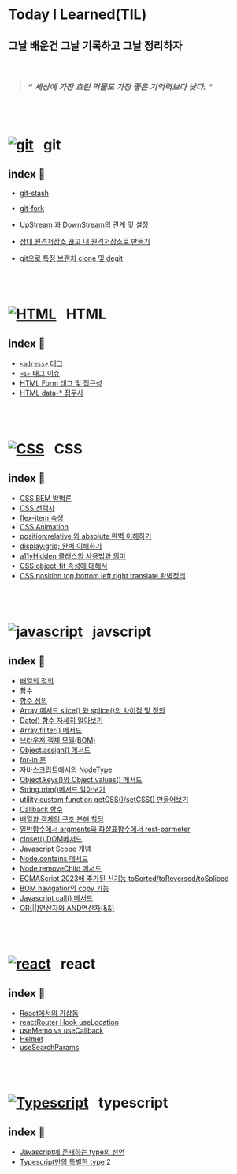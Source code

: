 <h1>Today I Learned(TIL)</h1>

<h2>그날 배운건 그날 기록하고 그날 정리하자</h2>
 
 <br/>

> ### _“ 세상에 가장 흐린 먹물도 가장 좋은 기억력보다 낫다. ”_

<br/>
  <br />

# [![git](https://skillicons.dev/icons?i=git)](https://skillicons.dev) &nbsp; git

## index 💁

- [git-stash](https://github.com/suwan98/TIL-Today-I-Learned/blob/main/git/git-stash.md)
- [git-fork](./git/fork.md)
- [UpStream 과 DownStream의 관계 및 설정](./git/upstream-downstream.md)
- [상대 원격저장소 끊고 내 원격저장소로 만들기](./git/git-remote-and-clone.md)
- [git으로 특정 브랜치 clone 및 degit](./git/git-clone-branch.md)

  <br/>
  <br />

# [![HTML](https://skillicons.dev/icons?i=html)](https://skillicons.dev) &nbsp; HTML

## index 💁

- [`<adress>` 태그](https://github.com/suwan98/TIL-Today-I-Learned/blob/main/html/adress-tag.md)
- [ `<i>` 태그 이슈](https://github.com/suwan98/TIL-Today-I-Learned/blob/main/html/i-tag-issue.md)
- [HTML Form 태그 및 접근성](./html/html-form.md)
- [HTML data-\* 접두사](./html/data.md)

<br />
<br />

# [![CSS](https://skillicons.dev/icons?i=css)](https://skillicons.dev) &nbsp; CSS

## index 💁

- [CSS BEM 방법론](https://github.com/suwan98/TIL-Today-I-Learned/blob/main/css/CSS-BEM-Naming.md)
- [CSS 선택자](./css/css-selector.md)
- [flex-item 속성](./css/flex-item.md)
- [CSS Animation](./css/animation.md)
- [position:relative 와 absolute 완벽 이해하기](./css/position.md)
- [display:grid; 완벽 이해하기](./css/grid.md)
- [a11yHidden 클래스의 사용법과 의미](./css/a11yHidden.md)
- [CSS object-fit 속성에 대해서](./css/object-fit.md)
- [CSS position top,bottom,left,right translate 완벽정리](./css/CSS-top-right-left-bottom.md)

<br />
<br />

# [![javascript](https://skillicons.dev/icons?i=js)](https://skillicons.dev) &nbsp; javscript

## index 💁

- [배열의 정의](https://github.com/suwan98/TIL-Today-I-Learned/blob/main/javascript/array.md)
- [함수](https://github.com/suwan98/TIL-Today-I-Learned/blob/main/javascript/function.md)
- [함수 정의](https://github.com/suwan98/TIL-Today-I-Learned/blob/main/javascript/function-definition.md)
- [Array 메서드 slice() 와 splice()의 차이점 및 정의](./javascript/array2.md)
- [Date() 함수 자세히 알아보기](./javascript/Date.md)
- [Array.fillter() 메서드](./javascript/array-filter.md)
- [브라우저 객체 모델(BOM)](./javascript/BOM.md)
- [Object.assign() 메서드](./javascript/Object.assign.md)
- [for-in 문](./javascript/for-in.md)
- [자바스크립트에서의 NodeType](./javascript/node-type.md)
- [Object.keys()와 Object.values() 메서드](./javascript/Object-keys.md)
- [String.trim()메서드 알아보기](./javascript/String-trim.md)
- [utility custom function getCSS()/setCSS() 만들어보기](./javascript/getCSS_setCSS.md)
- [Callback 함수](./javascript/callback-function.md)
- [배열과 객체의 구조 분해 할당](./javascript/destructuring-assignment.md)
- [일반함수에서 argments와 화살표함수에서 rest-parmeter](./javascript/argments.md)
- [closet() DOM메서드](./javascript/closest.md)
- [Javascript Scope 개념](./javascript/scope.md)
- [Node.contains 메서드](<./javascript/Node.contains().md>)
- [Node.removeChild 메서드](./javascript/Node.removeChild.md)
- [ECMAScript 2023에 추가된 신기능 toSorted/toReversed/toSpliced](./javascript/toSorted_toReversed_toSpliced.md)
- [BOM navigatior의 copy 기능](./javascript/Object.prototype.toString.md)
- [Javascript call() 메서드](./javascript/call.md)
- [OR(||)연산자와 AND연산자(&&)](./javascript/AND_OR.md)

<br />
<br />

# [![react](https://skillicons.dev/icons?i=react)](https://skillicons.dev) &nbsp; react

## index 💁

- [React에서의 가상돔](./react/virtualDOM.md)
- [reactRouter Hook useLocation](./react/useLocation.md)
- [useMemo vs useCallback](./react/useMemo-useCallback.md)
- [Helmet](./react/Helmet.md)
- [useSearchParams](./react/useSearchParams.md)

<br />
<br />

# [![Typescript](https://skillicons.dev/icons?i=ts)](https://skillicons.dev) &nbsp; typescript

## index 💁

- [Javascript에 존재하는 type의 선언](./typescript/javascript_type.md)
- [Typescript만의 특별한 type]('./typescript/typescript_type.md)
  2
